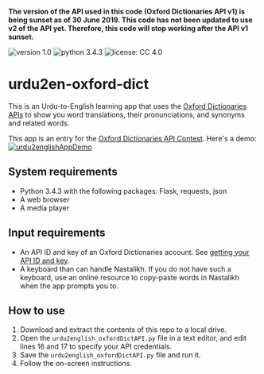__The version of the API used in this code (Oxford Dictionaries API v1) is being sunset as of 30 June 2019. This code has not been updated to use v2 of the API yet. Therefore, this code will stop working after the API v1 sunset.__

![version 1.0](https://img.shields.io/badge/version-1.0-green.svg)  ![python 3.4.3](https://img.shields.io/badge/python-3.4.3-blue.svg)  ![license: CC 4.0](https://img.shields.io/badge/license-CC%204.0-lightgrey.svg)  

# urdu2en-oxford-dict

This is an Urdu-to-English learning app that uses the [Oxford Dictionaries APIs](https://developer.oxforddictionaries.com/documentation) to show you word translations, their pronunciations, and synonyms and related words.

This app is an entry for the [Oxford Dictionaries API Contest](https://developer.oxforddictionaries.com/2017-competition). Here's a demo:
[![urdu2englishAppDemo](https://raw.github.com/AninditaBasu/urdu2en-oxford-dict/master/app_screenshot.PNG)](https://youtu.be/RgcfrWC4Vww)

## System requirements

- Python 3.4.3 with the following packages: Flask, requests, json
- A web browser
- A media player
 
 ## Input requirements
 
 - An API ID and key of an Oxford Dictionaries account. See [getting your API ID and key](https://developer.oxforddictionaries.com/documentation/getting_started).
 - A keyboard than can handle Nastalikh. If you do not have such a keyboard, use an online resource to copy-paste words in Nastalikh when the app prompts you to.
 
 ## How to use
 
 1.  Download and extract the contents of this repo to a local drive.
 2.  Open the `urdu2english_oxfordDictAPI.py` file in a text editor, and edit lines 16 and 17 to specify your API credentials.
 2.  Save the `urdu2english_oxfordDictAPI.py` file and run it.
 3.  Follow the on-screen instructions.
